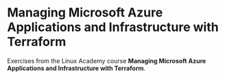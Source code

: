 # Managing Microsoft Azure Applications and Infrastructure with Terraform

Exercises from the Linux Academy course **Managing Microsoft Azure Applications and Infrastructure with Terraform**.